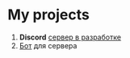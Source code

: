 # My projects
1) **Discord** [сервер в разработке](https://discord.com/channels/916687923489951814/1219028584656535713)
2) [Бот]() для сервера
